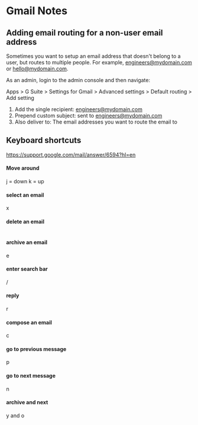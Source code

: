 # Gmail Notes

## Adding email routing for a non-user email address

Sometimes you want to setup an email address that doesn't belong to a user, but routes to multiple people.  For example, engineers@mydomain.com or hello@mydomain.com.

As an admin, login to the admin console and then navigate:

Apps > G Suite > Settings for Gmail > Advanced settings > Default routing > Add setting

1. Add the single recipient: engineers@mydomain.com
1. Prepend custom subject: sent to engineers@mydomain.com
1. Also deliver to:  The email addresses you want to route the email to


## Keyboard shortcuts

https://support.google.com/mail/answer/6594?hl=en

#### Move around

  j = down
  k = up

#### select an email

  x

#### delete an email

  #

#### archive an email

  e

#### enter search bar

  /

#### reply

  r

#### compose an email

  c

#### go to previous message

  p

#### go to next message

  n

#### archive and next

  y and o

